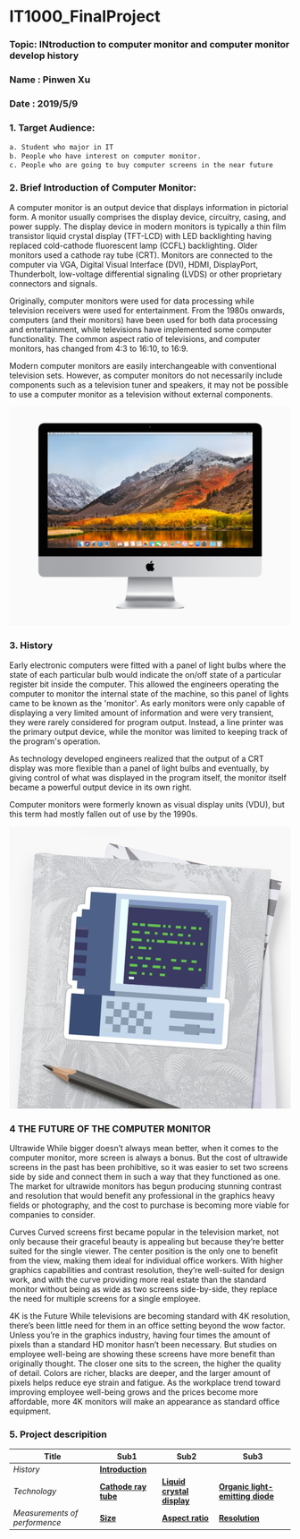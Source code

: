 # IT1000_FinalProject
### Topic: INtroduction to computer monitor and computer monitor develop history
### Name : Pinwen Xu
### Date : 2019/5/9
### 1. Target Audience: 
    a. Student who major in IT
    b. People who have interest on computer monitor.
    c. People who are going to buy computer screens in the near future
### 2. Brief Introduction of Computer Monitor:
A computer monitor is an output device that displays information in pictorial form. A monitor usually comprises the display device, circuitry, casing, and power supply. The display device in modern monitors is typically a thin film transistor liquid crystal display (TFT-LCD) with LED backlighting having replaced cold-cathode fluorescent lamp (CCFL) backlighting. Older monitors used a cathode ray tube (CRT). Monitors are connected to the computer via VGA, Digital Visual Interface (DVI), HDMI, DisplayPort, Thunderbolt, low-voltage differential signaling (LVDS) or other proprietary connectors and signals.

Originally, computer monitors were used for data processing while television receivers were used for entertainment. From the 1980s onwards, computers (and their monitors) have been used for both data processing and entertainment, while televisions have implemented some computer functionality. The common aspect ratio of televisions, and computer monitors, has changed from 4:3 to 16:10, to 16:9.

Modern computer monitors are easily interchangeable with conventional television sets. However, as computer monitors do not necessarily include components such as a television tuner and speakers, it may not be possible to use a computer monitor as a television without external components.
   
![Image of monitor3](https://github.com/poi123456789/IT1000_FinalProject/blob/master/img/mac.jpg)


### 3. History

Early electronic computers were fitted with a panel of light bulbs where the state of each particular bulb would indicate the on/off state of a particular register bit inside the computer. This allowed the engineers operating the computer to monitor the internal state of the machine, so this panel of lights came to be known as the 'monitor'. As early monitors were only capable of displaying a very limited amount of information and were very transient, they were rarely considered for program output. Instead, a line printer was the primary output device, while the monitor was limited to keeping track of the program's operation.

As technology developed engineers realized that the output of a CRT display was more flexible than a panel of light bulbs and eventually, by giving control of what was displayed in the program itself, the monitor itself became a powerful output device in its own right.

Computer monitors were formerly known as visual display units (VDU), but this term had mostly fallen out of use by the 1990s.

![Image of monitor4](https://github.com/poi123456789/IT1000Final-Project/blob/master/img/stf%2Csmall%2C600x600.jpg)

### 4 THE FUTURE OF THE COMPUTER MONITOR

Ultrawide
While bigger doesn’t always mean better, when it comes to the computer monitor, more screen is always a bonus. But the cost of ultrawide screens in the past has been prohibitive, so it was easier to set two screens side by side and connect them in such a way that they functioned as one. The market for ultrawide monitors has begun producing stunning contrast and resolution that would benefit any professional in the graphics heavy fields or photography, and the cost to purchase is becoming more viable for companies to consider.

Curves
Curved screens first became popular in the television market, not only because their graceful beauty is appealing but because they’re better suited for the single viewer. The center position is the only one to benefit from the view, making them ideal for individual office workers. With higher graphics capabilities and contrast resolution, they’re well-suited for design work, and with the curve providing more real estate than the standard monitor without being as wide as two screens side-by-side, they replace the need for multiple screens for a single employee.

4K is the Future
While televisions are becoming standard with 4K resolution, there’s been little need for them in an office setting beyond the wow factor. Unless you’re in the graphics industry, having four times the amount of pixels than a standard HD monitor hasn’t been necessary. But studies on employee well-being are showing these screens have more benefit than originally thought. The closer one sits to the screen, the higher the quality of detail. Colors are richer, blacks are deeper, and the larger amount of pixels helps reduce eye strain and fatigue. As the workplace trend toward improving employee well-being grows and the prices become more affordable, more 4K monitors will make an appearance as standard office equipment.



### 5. Project descripition

**Title** | **Sub1** | **Sub2** | **Sub3**
--- | --- | --- | --- 
*History* | **[Introduction](https://github.com/poi123456789/IT1000Final-Project/blob/master/src/history/README.md)**|  |  
*Technology* | **[Cathode ray tube](https://github.com/poi123456789/IT1000Final-Project/blob/master/src/technology/READEME2.md)** | **[Liquid crystal display](https://github.com/poi123456789/IT1000Final-Project/blob/master/src/technology/README3.md)** | **[Organic light-emitting diode](https://github.com/poi123456789/IT1000Final-Project/blob/master/src/technology/README4.md)**
*Measurements of performence* |**[Size](https://github.com/poi123456789/IT1000Final-Project/blob/master/src/measure/README1.md)**| **[Aspect ratio](https://github.com/poi123456789/IT1000Final-Project/blob/master/src/measure/README2.md)** | **[Resolution](https://github.com/poi123456789/IT1000Final-Project/blob/master/src/measure/README3.md)**

